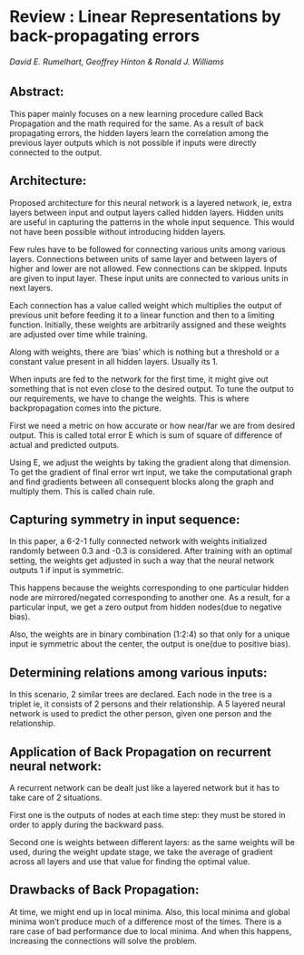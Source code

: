 # Review : Linear Representations by back-propagating errors
###### David E. Rumelhart, Geoffrey Hinton & Ronald J. Williams


## Abstract:
This paper mainly focuses on a new learning procedure called Back Propagation and the math required for the same. As a result of back propagating errors, the hidden layers learn the correlation among the previous layer outputs which is not possible if inputs were directly connected to the output.

## Architecture:
Proposed architecture for this neural network is a layered network, ie, extra layers between input and output layers called hidden layers. Hidden units are useful in capturing the patterns in the whole input sequence. This would not have been possible without introducing hidden layers.

Few rules have to be followed for connecting various units among various layers. Connections between units of same layer and between layers of higher and lower are not allowed. Few connections can be skipped. Inputs are given to input layer. These input units are connected  to various units in next layers.

Each connection has a value called weight which multiplies the output of previous unit before feeding it to a linear function and then to a limiting function. Initially, these weights are arbitrarily assigned and these weights are adjusted over time while training. 

Along with weights, there are ‘bias’ which is nothing but a threshold or a constant value present in all hidden layers. Usually its 1.

When inputs are fed to the network for the first time, it might give out something that is not even close to the desired output. To tune the output to our requirements, we have to change the weights. This is where backpropagation comes into the picture.

First we need a metric on how accurate or how near/far we are from desired output. This is called total error E which is sum of square of difference of actual and predicted outputs.

Using E, we adjust the weights by taking the gradient along that dimension. To get the gradient of final error wrt input, we take the computational graph and find gradients between all consequent blocks along the graph and multiply them. This is called chain rule.




## Capturing symmetry in input sequence:
In this paper, a 6-2-1 fully connected network with weights initialized randomly between 0.3 and -0.3 is considered. After training with an optimal setting, the weights get adjusted in such a way that the neural network outputs 1 if input is symmetric. 

This happens because the weights corresponding to one particular hidden node are mirrored/negated corresponding to another one. As a result, for a particular input, we get a zero output from hidden nodes(due to negative bias).

Also, the weights are in binary combination (1:2:4) so that only for a unique input ie symmetric  about the center, the output is one(due to positive bias).

## Determining relations among various inputs:
In this scenario, 2 similar trees are declared. Each node in the tree is a triplet ie, it consists of 2 persons and their relationship. A 5 layered neural network is used to predict the other person, given one person and the relationship.

## Application of Back Propagation on recurrent neural network:
A recurrent network can be dealt just like a layered network but it has to take care of 2 situations. 

First one is the outputs of nodes at each time step: they must be stored in order to apply during the backward pass. 

Second one is weights between different layers: as the same weights will be used, during the weight update stage, we take the average of gradient across all layers and use that value for finding the optimal value.

## Drawbacks of Back Propagation:
At time, we might end up in local minima. Also, this local minima and global minima won’t produce much of a difference most of the times. There is a rare case of bad performance due to local minima. And when this happens, increasing the connections will solve the problem. 
